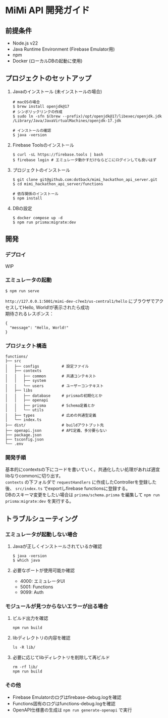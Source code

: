 # MiMi API 開発ガイド

## 前提条件
- Node.js v22
- Java Runtime Environment (Firebase Emulator用)
- npm
- Docker (ローカルDBの起動に使用)

## プロジェクトのセットアップ
1. Javaのインストール (未インストールの場合)
    ```
    # macOSの場合
    $ brew install openjdk@17
    # シンボリックリンクの作成
    $ sudo ln -sfn $(brew --prefix)/opt/openjdk@17/libexec/openjdk.jdk /Library/Java/JavaVirtualMachines/openjdk-17.jdk

    # インストールの確認
    $ java -version
    ```

1. Firebase Toolsのインストール
    ```
    $ curl -sL https://firebase.tools | bash
    $ firebase login # エミュレータ動かすだけならどこにログインしても良いはず
    ```

1. プロジェクトのインストール
    ```
    $ git clone git@github.com:dotback/mimi_hackathon_api_server.git
    $ cd mimi_hackathon_api_server/functions

    # 依存関係のインストール
    $ npm install
    ```

1. DBの設定
    ```
    $ docker compose up -d
    $ npm run prisma:migrate:dev
    ```

## 開発
### デプロイ
WIP

### エミュレータの起動
```
$ npm run serve
```

`http://127.0.0.1:5001/mimi-dev-c7ee3/us-central1/hello` にブラウザでアクセスしてHello, World!が表示されたら成功  
期待されるレスポンス：
```
{
  "message": "Hello, World!"
}
```

### プロジェクト構造
```
functions/
├── src
│   ├── configs          # 設定ファイル
│   ├── contexts
│   │   ├── common       # 共通コンテキスト
│   │   ├── system
│   │   └── users        # ユーザーコンテキスト
│   ├── libs
│   │   ├── database     # prismaの初期化とか
│   │   ├── openapi
│   │   ├── prisma       # Schema定義とか
│   │   └── utils
│   ├── types            # 広めの共通型定義
│   └── index.ts
├── dist/                # buildアウトプット先
├── openapi.json         # API定義、多分要らない
├── package.json
├── tsconfig.json
└── .env
```

### 開発手順
基本的にcontextsの下にコードを書いていく。共通化したい処理があれば適宜libなりcommonに切り出す。  
`contexts` の下フォルダで `requestHandlers` に作成したControllerを登録した後、 `src/index.ts` でexportしfirebase functionsに登録する。  
DBのスキーマ変更をしたい場合は `prisma/schema.prisma` を編集して `npm run prisma:migrate:dev` を実行する。  

## トラブルシューティング
### エミュレータが起動しない場合
1. Javaが正しくインストールされているか確認
    ```
    $ java -version
    $ which java
    ```

1. 必要なポートが使用可能か確認
    - 4000: エミュレータUI
    - 5001: Functions
    - 9099: Auth

### モジュールが見つからないエラーが出る場合
1. ビルド出力を確認
    ```
    npm run build
    ```

1. libディレクトリの内容を確認
    ```
    ls -R lib/
    ```

1. 必要に応じてlibディレクトリを削除して再ビルド
    ```
    rm -rf lib/
    npm run build
    ```

### その他
- Firebase Emulatorのログはfirebase-debug.logを確認
- Functions固有のログはfunctions-debug.logを確認
- OpenAPI仕様書の生成は `npm run generate-openapi` で実行
